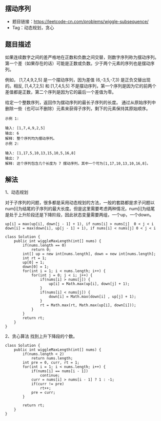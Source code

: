 ## 摆动序列

- 题目链接：https://leetcode-cn.com/problems/wiggle-subsequence/
- Tag：动态规划，贪心

## 题目描述
如果连续数字之间的差严格地在正数和负数之间交替，则数字序列称为摆动序列。第一个差（如果存在的话）可能是正数或负数。少于两个元素的序列也是摆动序列。

例如， [1,7,4,9,2,5] 是一个摆动序列，因为差值 (6,-3,5,-7,3) 是正负交替出现的。相反, [1,4,7,2,5] 和 [1,7,4,5,5] 不是摆动序列，第一个序列是因为它的前两个差值都是正数，第二个序列是因为它的最后一个差值为零。

给定一个整数序列，返回作为摆动序列的最长子序列的长度。 通过从原始序列中删除一些（也可以不删除）元素来获得子序列，剩下的元素保持其原始顺序。
```
示例 1:

输入: [1,7,4,9,2,5]
输出: 6 
解释: 整个序列均为摆动序列。
示例 2:

输入: [1,17,5,10,13,15,10,5,16,8]
输出: 7
解释: 这个序列包含几个长度为 7 摆动序列，其中一个可为[1,17,10,13,10,16,8]。
```

## 解法
1、动态规划

对于子序列的问题，很多都是采用动态规划的方法，一般的套路都是求子问题以num[i]为结尾的子序列的最大长度。但是这里需要考虑两种情况，num[i]为结尾是处于上升阶段还是下降阶段，因此状态变量需要两组，一个up，一个down。
```
up[i] = max(up[i], down[j - 1] + 1), if nums[i] > nums[j]  0 < j < i
down[i] = max(down[i], up[j - 1] + 1), if nums[i] < nums[j] 0 < j < i
```
```
class Solution {
    public int wiggleMaxLength(int[] nums) {
        if(nums.length == 0)
            return 0;
        int[] up = new int[nums.length], down = new int[nums.length];
        int rt = 1;
        up[0] = 1;
        down[0] = 1;
        for(int i = 1; i < nums.length; i++) {
            for(int j = 0; j < i; j++) {
                if(nums[i] > nums[j]) {
                    up[i] = Math.max(up[i], down[j] + 1);
                }
                if(nums[i] < nums[j]) {
                    down[i] = Math.max(down[i] , up[j] + 1);
                }
                rt = Math.max(rt, Math.max(up[i], down[i]));
            }
        }
        return rt;
    }
}
```

2、贪心算法
找到上升下降段的个数。
```
class Solution {
    public int wiggleMaxLength(int[] nums) {
        if(nums.length < 2)
            return nums.length;
        int pre = 0, curr, rt = 1;
        for(int i = 1; i < nums.length; i++) {
            if(nums[i] == nums[i - 1])
                continue;
            curr = nums[i] > nums[i - 1] ? 1 : -1;
            if(curr != pre)
                rt++;
            pre = curr;                
        }
        
        return rt;
    }
}
```